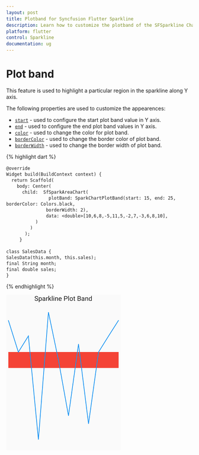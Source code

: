```yaml
---
layout: post
title: Plotband for Syncfusion Flutter Sparkline
description: Learn how to customize the plotband of the SFSparkline Chart.
platform: flutter
control: Sparkline
documentation: ug
---
```


# Plot band 

This feature is used to highlight a particular region in the sparkline along Y axis.

The following properties are used to customize the appearences:
* [`start`]() - used to configure the start plot band value in Y axis.
* [`end`]() - used to configure the end plot band values in Y axis.
* [`color`]() - used to change the color for plot band.
* [`borderColor`]() - used to change the border color of plot band.
* [`borderWidth`]() - used to change the border width of plot band.

{% highlight dart %} 

    @override
    Widget build(BuildContext context) {
      return Scaffold(
        body: Center(
          child:  SfSparkAreaChart(
                    plotBand: SparkChartPlotBand(start: 15, end: 25, borderColor: Colors.black,
                   borderWidth: 2),
                   data: <double>[10,6,8,-5,11,5,-2,7,-3,6,8,10],
               )
             )
           );
         }

    class SalesData {
    SalesData(this.month, this.sales);
    final String month;
    final double sales;
    }

{% endhighlight %}

![Sparkline plot band](images/plotband/spark-plotband.png)